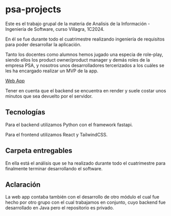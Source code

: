 # psa-projects

Este es el trabajo grupal de la materia de Analisis de la Información - Ingeniería de Software, curso Villagra, 1C2024.

En él se fue durante todo el cuatrimestre realizando ingeniería de requisitos para poder desarrollar la aplicación.

Tanto los docentes como alumnos hemos jugado una especia de role-play, siendo ellos los product owner/product manager y demás roles de la empresa PSA, y nosotros unos desarrolladores tercerizados a los cuáles se les ha encargado realizar un MVP de la app.

[Web App](https://frontend-psa.vercel.app/)

Tener en cuenta que el backend se encuentra en render y suele costar unos minutos que sea devuelto por el servidor.

## Tecnologías

Para el backend utilizamos Python con el framework fastapi.

Para el frontend utilizamos React y TailwindCSS.

## Carpeta entregables

En ella está el análisis que se ha realizado durante todo el cuatrimestre para finalmente terminar desarrollando el software.

## Aclaración

La web app contaba también con el desarrollo de otro módulo el cual fue hecho por otro grupo con el cual trabajamos en conjunto, cuyo backend fue desarrollado en Java pero el repositorio es privado.

